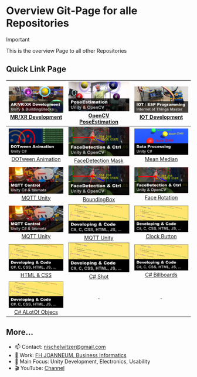 # Overview Git-Page for alle Repositories

> [!IMPORTANT]  
> This is the overview Page to all other Repositories

## Quick Link Page

|  [![XR Development](./pics/xr_development.png)](../../../MixedReality_DevUnity) [MR/XR Development](https://github.com/nischelwitzer/MixedReality_DevUnity) | [![PoseEstimation](./pics/poseEstimation.png)](https://github.com/nischelwitzer/OCV-BodyPose-Tools) [OpenCV PoseEstimation](../../../OCV-BodyPose-Tools) | [![IOT Development](./pics/iot_master.png)](../../../IOT-Master) [IOT Development](https://github.com/nischelwitzer/IOT-Master) |
|:---:| :---:| :---:|
|  [![DoTween](./pics/dotween.png)](../../../DoTweenShow) [DOTween Animation](../../../DoTweenShow) | [![FaceDetection Mask](./pics/faceDetection.png)](../../../OCV-face68-FaceMask) [FaceDetection Mask](../../../OCV-face68-FaceMask) | [![Mean Median](./pics/mean_median.png)](../../../Calc_MeanMedian) [Mean Median](../../../Calc_MeanMedian) |
|  [![MQTT Unity](./pics/mqtt_unity.png)](../../../MQTT2Unity) [MQTT Unity](../../../MQTT2Unity) | [![FaceDetection BoundingBox](./pics/faceDetection.png)](../../../OCV-face68-FaceMask) [BoundingBox](../../../OCV-face68-2DOF-Rotation) | [![FaceDetection BoundingBox](./pics/faceDetection.png)](../../../OCV-face68-2DOF-Rotation) [Face Rotation](../../../OCV-face68-2DOF-Rotation) |
|  [![MQTT Unity](./pics/mqtt_unity.png)](../../../MQTT2Unity) [MQTT Unity](../../../MQTT2Unity) | [![MQTT Unity](./pics/code.png)](../../../HTML-CSS-Lecture-Basics) [MQTT Unity](../../../HTML-CSS-Lecture-Basics) | [![Clock Button](./pics/code.png)](../../../ClockButton) [Clock Button](../../../ClockButton) |
|  [![HTML & CSS](./pics/code.png)](../../../HTML-CSS-Lecture-Basics) [HTML & CSS](../../../HTML-CSS-Lecture-Basics) |  [![C# Shot](./pics/code.png)](../../../Cannon_MoveShot) [C# Shot](../../../Cannon_MoveShot ) | [![C# Billboards](./pics/code.png)](../../../Billboard_Modes) [C# Billboards](../../../Billboard_Modes) |
|  [![C# ALotOf Objecs](./pics/code.png)](../../../MultiObjects_XYZ) [C# ALotOf Objecs](../../../MultiObjects_XYZ) |  - | - |

## More...

* 📫 Contact: nischelwitzer@gmail.com 
* 👥 Work: [FH JOANNEUM, Business Informatics](https://www.fh-joanneum.at/hochschule/person/alexander-nischelwitzer/)
* 🙌 Main Focus: Unity Development, Electronics, Usability
* 🎬 YouTube: [Channel](https://www.youtube.com/@AlexanderKNischelwitzer)
